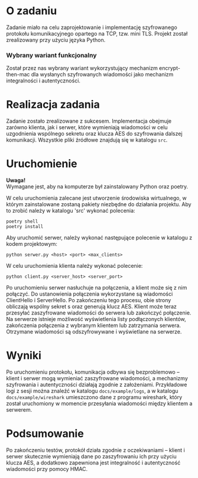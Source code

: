 # O zadaniu  
Zadanie miało na celu zaprojektowanie i implementację szyfrowanego protokołu komunikacyjnego opartego na TCP, tzw. mini TLS. Projekt został zrealizowany przy użyciu języka Python.
### Wybrany wariant funkcjonalny
Został przez nas wybrany wariant wykorzystujący mechanizm encrypt-then-mac dla wysłanych szyfrowanych wiadomości jako mechanizm integralności i autentyczności.

# Realizacja zadania  
Zadanie zostało zrealizowane z sukcesem. Implementacja obejmuje zarówno klienta, jak i serwer, które wymieniają wiadomości w celu uzgodnienia wspólnego sekretu oraz klucza AES do szyfrowania dalszej komunikacji. Wszystkie pliki źródłowe znajdują się w katalogu `src`.  

# Uruchomienie  

**Uwaga!**   
Wymagane jest, aby na komputerze był zainstalowany Python oraz poetry.      

W celu uruchomienia zalecane jest utworzenie środowiska wirtualnego, w którym zainstalowane zostaną pakiety niezbędne do działania projektu. Aby to zrobić należy w katalogu 'src' wykonać polecenia:

```
poetry shell
poetry install
```

Aby uruchomić serwer, należy wykonać następujące polecenie w katalogu z kodem projektowym:   
```
python serwer.py <host> <port> <max_clients>
```

W celu uruchomienia klienta należy wykonać polecenie:   
```
python client.py <server_host> <server_port>
```   
Po uruchomieniu serwer nasłuchuje na połączenia, a klient może się z nim połączyć. Do ustanowienia połączenia wykorzystane są wiadomości ClientHello i ServerHello. Po zakończeniu tego procesu, obie strony obliczają wspólny sekret s oraz generują klucz AES. Klient może teraz przesyłać zaszyfrowane wiadomości do serwera lub zakończyć połączenie. Na serwerze istnieje możliwość wyświetlenia listy podłączonych klientów, zakończenia połączenia z wybranym klientem lub zatrzymania serwera. Otrzymane wiadomości są odszyfrowywane i wyświetlane na serwerze.

# Wyniki  
Po uruchomieniu protokołu, komunikacja odbywa się bezproblemowo – klient i serwer mogą wymieniać zaszyfrowane wiadomości, a mechanizmy szyfrowania i autentyczności działają zgodnie z założeniami. Przykładowe logi z sesji można znaleźć w katalogu `docs/example/logs`, a w katalogu `docs/example/wireshark` umieszczono dane z programu wireshark, który został uruchomiony w momencie przesyłania wiadomości między klientem a serwerem. 

# Podsumowanie  
Po zakończeniu testów, protokół działa zgodnie z oczekiwaniami – klient i serwer skutecznie wymieniają dane po zaszyfrowaniu ich przy użyciu klucza AES, a dodatkowo zapewniona jest integralność i autentyczność wiadomości przy pomocy HMAC.
